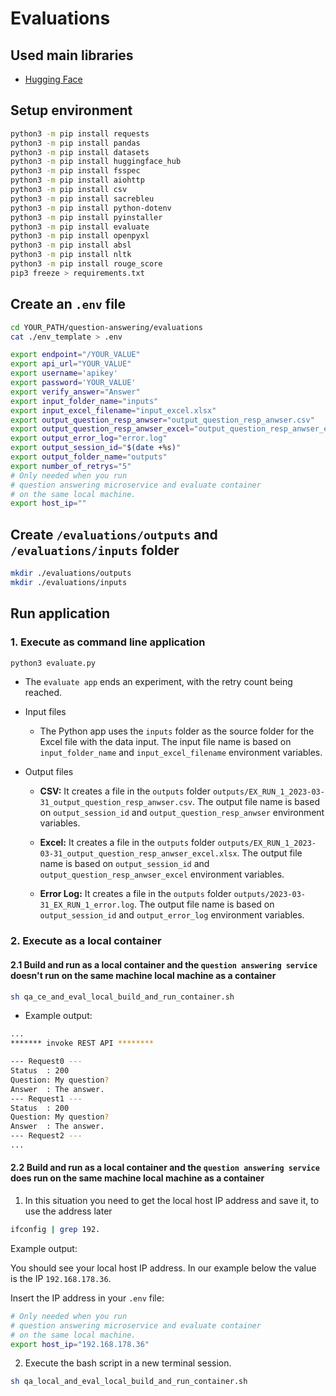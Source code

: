 # Evaluations

## Used main libraries

* [Hugging Face](https://huggingface.co/spaces/evaluate-metric/sacrebleu)

## Setup environment

```sh
python3 -m pip install requests
python3 -m pip install pandas
python3 -m pip install datasets
python3 -m pip install huggingface_hub 
python3 -m pip install fsspec 
python3 -m pip install aiohttp
python3 -m pip install csv
python3 -m pip install sacrebleu
python3 -m pip install python-dotenv
python3 -m pip install pyinstaller
python3 -m pip install evaluate
python3 -m pip install openpyxl
python3 -m pip install absl
python3 -m pip install nltk
python3 -m pip install rouge_score
pip3 freeze > requirements.txt
```

## Create an `.env` file

```sh
cd YOUR_PATH/question-answering/evaluations
cat ./env_template > .env
```

```sh
export endpoint="/YOUR_VALUE"
export api_url="YOUR_VALUE"
export username='apikey'
export password='YOUR_VALUE'
export verify_answer="Answer"
export input_folder_name="inputs"
export input_excel_filename="input_excel.xlsx"
export output_question_resp_anwser="output_question_resp_anwser.csv"
export output_question_resp_anwser_excel="output_question_resp_anwser_excel.xlsx"
export output_error_log="error.log"
export output_session_id="$(date +%s)"
export output_folder_name="outputs"
export number_of_retrys="5"
# Only needed when you run 
# question answering microservice and evaluate container
# on the same local machine.
export host_ip=""
```

## Create `/evaluations/outputs` and `/evaluations/inputs` folder

```sh
mkdir ./evaluations/outputs
mkdir ./evaluations/inputs
```

## Run application

### 1. Execute as command line application

```sh
python3 evaluate.py
```

* The `evaluate app` ends an experiment, with the retry count being reached.

* Input files

    * The Python app uses the `inputs` folder as the source folder for the Excel file with the data input. The input file name is based on `input_folder_name` and `input_excel_filename` environment variables.

* Output files

    * **CSV:** It creates a file in the `outputs` folder `outputs/EX_RUN_1_2023-03-31_output_question_resp_anwser.csv`. The output file name is based on `output_session_id` and `output_question_resp_anwser` environment variables. 

    * **Excel:** It creates a file in the `outputs` folder `outputs/EX_RUN_1_2023-03-31_output_question_resp_anwser_excel.xlsx`. The output file name is based on `output_session_id` and `output_question_resp_anwser_excel` environment variables.
    
    * **Error Log:** It creates a file in the `outputs` folder `outputs/2023-03-31_EX_RUN_1_error.log`. The output file name is based on `output_session_id` and `output_error_log` environment variables.

### 2. Execute as a local container

#### 2.1 Build and run as a local container and the `question answering service` **doesn't run** on the same machine local machine as a container

```sh
sh qa_ce_and_eval_local_build_and_run_container.sh
```

* Example output:

```sh
...
******* invoke REST API ********

--- Request0 ---
Status  : 200
Question: My question?
Answer  : The answer.
--- Request1 ---
Status  : 200
Question: My question?
Answer  : The answer.
--- Request2 ---
...
```

#### 2.2 Build and run as a local container and the `question answering service` **does run** on the same machine local machine as a container

1. In this situation you need to get the local host IP address and save it, to use the address later 

```sh
ifconfig | grep 192.
```

Example output:

You should see your local host IP address.
In our example below the value is the IP `192.168.178.36`.

Insert the IP address in your `.env` file:

```sh
# Only needed when you run 
# question answering microservice and evaluate container
# on the same local machine.
export host_ip="192.168.178.36"
```

2. Execute the bash script in a new terminal session.

```sh
sh qa_local_and_eval_local_build_and_run_container.sh
```





